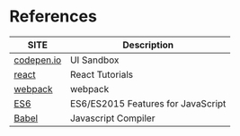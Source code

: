 # References

| SITE                            | Description           |
| ------------------------------- | --------------------- |
| [codepen.io](http://codepen.io) | UI Sandbox            |
| [react](https://www.youtube.com/watch?annotation_id=annotation_3776896399&feature=iv&src_vid=PGUMRVowdv8&v=ZnRFerIP8aA) | React Tutorials |
| [webpack](https://webpack.js.org) | webpack |
| [ES6](http://es6-features.org/#Constants) | ES6/ES2015 Features for JavaScript |
| [Babel](https://babeljs.io/) | Javascript Compiler |
